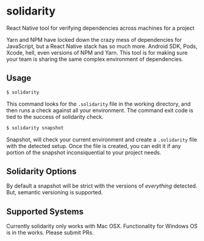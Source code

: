 # solidarity
React Native tool for verifying dependencies across machines for a project

Yarn and NPM have locked down the crazy mess of dependencies for JavaScript, but a React Native stack has so much more.  Android SDK, Pods, Xcode, hell, even versions of NPM and Yarn.  This tool is for making sure your team is sharing the same complex environment of dependencies.

## Usage
```sh
$ solidarity
```
This command looks for the `.solidarity` file in the working directory, and then runs a check against all your environment.  The command exit code is tied to the success of solidarity check.


```sh
$ solidarity snapshot
```
Snapshot, will check your current environment and create a `.solidarity` file with the detected setup.  Once the file is created, you can edit it if any portion of the snapshot inconsiquential to your project needs.


## Solidarity Options
By default a snapshot will be strict with the versions of _everything_ detected.  But, semantic versioning is supported.

## Supported Systems
Currently solidarity only works with Mac OSX.  Functionality for Windows OS is in the works.  Please submit PRs.

